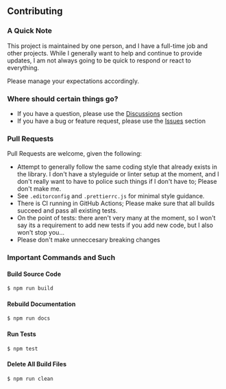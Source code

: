
## Contributing

### A Quick Note

This project is maintained by one person, and I have a full-time job and other projects. While I generally want to
help and continue to provide updates, I am not always going to be quick to respond or react to everything.

Please manage your expectations accordingly.

### Where should certain things go?

- If you have a question, please use the [Discussions](https://github.com/kbjr/node-cards/discussions) section
- If you have a bug or feature request, please use the [Issues](https://github.com/kbjr/node-cards/issues) section

### Pull Requests

Pull Requests are welcome, given the following:

- Attempt to generally follow the same coding style that already exists in the library. I don't have a styleguide or linter setup at the moment, and I don't really want to have to police such things if I don't have to; Please don't make me.
- See `.editorconfig` and `.prettierrc.js` for minimal style guidance.
- There is CI running in GitHub Actions; Please make sure that all builds succeed and pass all existing tests.
- On the point of tests: there aren't very many at the moment, so I won't say its a requirement to add new tests if you add new code, but I also won't stop you...
- Please don't make unneccesary breaking changes

### Important Commands and Such

#### Build Source Code

```bash
$ npm run build
```

#### Rebuild Documentation

```bash
$ npm run docs
```

#### Run Tests

```bash
$ npm test
```

#### Delete All Build Files

```bash
$ npm run clean
```
